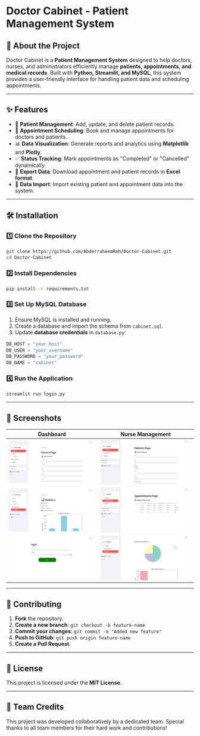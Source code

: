 # Doctor Cabinet - Patient Management System

## 🏥 About the Project
Doctor Cabinet is a **Patient Management System** designed to help doctors, nurses, and administrators efficiently manage **patients, appointments, and medical records**. Built with **Python, Streamlit, and MySQL**, this system provides a user-friendly interface for handling patient data and scheduling appointments.

---

## ✨ Features
- 👤 **Patient Management**: Add, update, and delete patient records.
- 📅 **Appointment Scheduling**: Book and manage appointments for doctors and patients.
- 📊 **Data Visualization**: Generate reports and analytics using **Matplotlib** and **Plotly**.
- ✅ **Status Tracking**: Mark appointments as "Completed" or "Cancelled" dynamically.
- 📂 **Export Data**: Download appointment and patient records in **Excel format**.
- 🔄 **Data Import**: Import existing patient and appointment data into the system.

---

## 🛠️ Installation

### **1️⃣ Clone the Repository**
```sh
git clone https://github.com/AbderraheemRmh/Doctor-Cabinet.git
cd Doctor-Cabinet
```

### **2️⃣ Install Dependencies**
```sh
pip install -r requirements.txt
```

### **3️⃣ Set Up MySQL Database**
1. Ensure MySQL is installed and running.
2. Create a database and import the schema from `cabinet.sql`.
3. Update **database credentials** in `database.py`:
```python
DB_HOST = "your_host"
DB_USER = "your_username"
DB_PASSWORD = "your_password"
DB_NAME = "cabinet"
```

### **4️⃣ Run the Application**
```sh
streamlit run login.py
```

---

## 📸 Screenshots
| Dashboard | Nurse Management |
|-----------|----------------------|
| ![Dashboard](screenshots/dashboard.png) | ![Nurse](screenshots/nurses.png) |
| ![Dashboard](screenshots/dashboard1.png) | ![Nurse](screenshots/nurses1.png) |
| ![Dashboard](screenshots/dashboard2.png) | ![Nurse](screenshots/nurses2.png) |

---

## 🤝 Contributing
1. **Fork** the repository.
2. **Create a new branch**: `git checkout -b feature-name`
3. **Commit your changes**: `git commit -m "Added new feature"`
4. **Push to GitHub**: `git push origin feature-name`
5. **Create a Pull Request**.

---

## 📜 License
This project is licensed under the **MIT License**.

---

## 🎉 Team Credits
This project was developed collaboratively by a dedicated team. Special thanks to all team members for their hard work and contributions!


